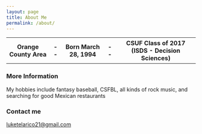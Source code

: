 ```yaml
---
layout: page
title: About Me
permalink: /about/
---
```


<table>
  <tr>
    <th>Orange County Area </th><th>- -</th>
    <th> Born March 28, 1994 </th><th>- -</th>
    <th> CSUF Class of 2017 (ISDS - Decision Sciences)</th>
  </tr>
 </table>

### More Information

My hobbies include fantasy baseball, CSFBL, all kinds of rock music, and searching for good Mexican restaurants

### Contact me

[luketelarico21@gmail.com](mailto:luketelarico21@gmail.com)
